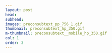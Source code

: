 ```yaml
---
layout: post
head: 
subhead:
images: preconsubtext_pp_756_1.gif
thumbnail: preconsubtext_hp_350.gif
m-thumbnail: preconsubtext__mobile_hp_350.gif
col: 1
order: 3
---
```

